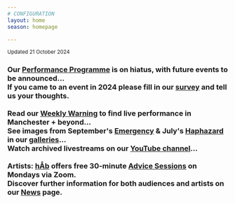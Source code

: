 ```yaml
---
# CONFIGURATION
layout: home
season: homepage

---
```

<small>Updated 21 October 2024</small>        
### Our [Performance Programme](/current/2024) is on hiatus, with future events to be announced…<br>If you came to an event in 2024 please fill in our <a href="https://www.illuminate-data.org.uk/survey/qvprln" target="_blank">survey</a> and tell us your thoughts.<br><br>Read our <a href="https://wordofwarning.posthaven.com" target="_blank">Weekly Warning</a> to find live performance in Manchester + beyond…<br>See images from September's [Emergency](/galleries/2024-emergency) & July's [Haphazard](/galleries/2024-haphazard) in our [galleries](/galleries)…<br>Watch archived livestreams on our <a href="https://youtube.com/@warnmcr" target="_blank">YouTube channel</a>…<br><br>Artists: [hÅb](/hab) offers free 30-minute [Advice Sessions](/hab/advice) on Mondays via Zoom.<br>Discover further information for both audiences and artists on our [News](/news) page.
